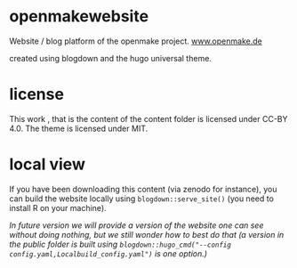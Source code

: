 # openmakewebsite

Website / blog platform of the openmake project.
www.openmake.de

created using blogdown and the hugo universal theme.

# license

This work , that is the content of the content folder is licensed under CC-BY 4.0. 
The theme is licensed under MIT.

# local view

If you have been downloading this content (via zenodo for instance),  you can build the website locally using `blogdown::serve_site()` (you need to install R on your machine).

*In future version we will provide a version of the website one can see without doing nothing, but we still wonder how to best do that (a version in the public folder is built using `blogdown::hugo_cmd("--config config.yaml,Localbuild_config.yaml")` is one option.)*


